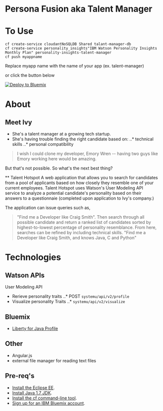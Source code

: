 # Persona Fusion aka Talent Manager

To Use
================================================================================

```
cf create-service cloudantNoSQLDB Shared talant-manager-db
cf create-service personality_insights"IBM Watson Personality Insights Monthly Plan" personality-insights-talent-manager
cf push myappname
```

Replace myapp name with the name of your app (ex. talent-manager)

or click the button below

[![Deploy to Bluemix](https://bluemix.net/deploy/button.png)](https://bluemix.net/deploy)

# About
## Meet Ivy
* She's a talent manager at a growing tech startup. 
* She's having trouble finding the right candidate based on:
..* technical skills
..* personal compatibility

> I wish I could clone my developer, Emory Wren -- having two guys like Emory working here would be amazing. 

But that's not possible. So what's the next best thing? 


** Talent Hotspot
A web application that allows you to search for candidates from a pool of applicants based on how closely they resemble one of your current employees. 
Talent Hotspot uses Watson's User Modeling API service to analyze a potential candidate's personality based on their answers to a questionnaie (completed upon application to Ivy's company.)

The application can issue queries such as, 
> "Find me a Developer like Craig Smith". 
Then search through all possible candidate and return a ranked list of candidates sorted by highest-to-lowest percentage of personality resemblance. 
From here, searches can be refined by including technical skills. 
> "Find me a Developer like Craig Smith, and knows Java, C and Python"

# Technologies
## Watson APIs
User Modeling API
* Rerieve personality traits
..* POST `systemu/api/v2/profile` 
* Visualize personality Traits
..* `systemu/api/v2/visualize`

## Bluemix
* [Liberty for Java Profile](https://ace.ng.bluemix.net/#/store/cloudOEPaneId=store&appTemplateGuid=javawebstarter)

## Other
* Angular.js
* external file manager for reading text files

## Pre-req's
* [Install the Eclipse EE](https://ibm.biz/hackathon-eclipse).
* [Install Java 1.7 JDK](https://ibm.biz/hackathon-java).
* [Install the cf command-line tool](https://ibm.biz/hackathon-cf).
* [Sign up for an IBM Bluemix account](http://bluemix.net).

